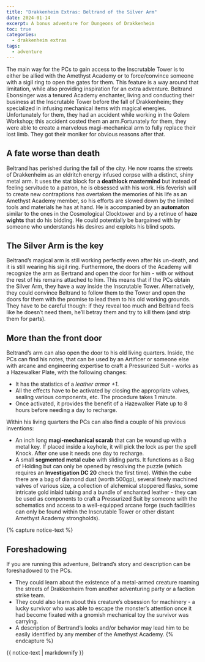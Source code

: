 ```yaml
---
title: "Drakkenheim Extras: Beltrand of the Silver Arm"
date: 2024-01-14
excerpt: A bonus adventure for Dungeons of Drakkenheim
toc: true
categories: 
  - drakkenheim extras
tags:
  - adventure
---
```

The main way for the PCs to gain access to the Inscrutable Tower is to either be allied with the Amethyst Academy or to force/convince someone with a sigil ring to open the gates for them. This feature is a way around that limitation, while also providing inspiration for an extra adventure.
	Beltrand Ebonsinger was a tenured Academy enchanter, living and conducting their business at the Inscrutable Tower before the fall of Drakkenheim; they specialized in infusing mechanical items with magical energies.
Unfortunately for them, they had an accident while working in the Golem Workshop; this accident costed them an arm.Fortunately for them, they were able to create a marvelous magi-mechanical arm to fully replace their lost limb. They got their moniker for obvious reasons after that.

## A fate worse than death
Beltrand has perished during the fall of the city. He now roams the streets of Drakkenheim as an eldritch energy infused corpse with a distinct, shiny metal arm. It uses the stat block for a **deathlock mastermind** but instead of feeling servitude to a patron, he is obsessed with his work. His feverish will to create new contraptions has overtaken the memories of his life as an Amethyst Academy member, so his efforts are slowed down by the limited tools and materials he has at hand.
He is accompanied by an **automaton** similar to the ones in the Cosmological Clocktower and by a retinue of **haze wights** that do his bidding. 
He could potentially be bargained with by someone who understands his desires and exploits his blind spots.

## The Silver Arm is the key
Beltrand’s magical arm is still working perfectly even after his un-death, and it is still wearing his sigil ring. Furthermore, the doors of the Academy will recognize the arm as Bertrand and open the door for him - with or without the rest of his remains attached to him.
This means that if the PCs obtain the Silver Arm, they have a way inside the Inscrutable Tower.
Alternatively, they could convince Beltrand to follow them to the Tower and open the doors for them with the promise to lead them to his old working grounds. They have to be careful though: if they reveal too much and Beltrand feels like he doesn’t need them, he’ll betray them and try to kill them (and strip them for parts).

## More than the front door
Beltrand’s arm can also open the door to his old living quarters. Inside, the PCs can find his notes, that can be used by an Artificer or someone else with arcane and engineering expertise to craft a Pressurized Suit - works as a Hazewalker Plate, with the following changes:
+ It has the statistics of a _leather armor +1_.
+ All the effects have to be activated by closing the appropriate valves, sealing various components, etc. The procedure takes 1 minute.
+ Once activated, it provides the benefit of a Hazewalker Plate up to 8 hours before needing a day to recharge.

Within his living quarters the PCs can also find a couple of his previous inventions:
+ An inch long **magi-mechanical scarab** that can be wound up with a metal key. If placed inside a keyhole, it will pick the lock as per the spell Knock. After one use it needs one day to recharge.
+ A small **segmented metal cube** with sliding parts. It functions as a Bag of Holding but can only be opened by resolving the puzzle (which requires an **Investigation DC 20** check the first time). Within the cube there are a bag of diamond dust (worth 500gp), several finely machined valves of various size, a collection of alchemical stoppered flasks, some intricate gold inlaid tubing and a bundle of enchanted leather - they can be used as components to craft a Pressurized Suit by someone with the schematics and access to a well-equipped arcane forge (such facilities can only be found within the Inscrutable Tower or other distant Amethyst Academy strongholds).


{% capture notice-text %}
## Foreshadowing
If you are running this adventure, Beltrand’s story and description can be foreshadowed to the PCs. 
+ They could learn about the existence of a metal-armed creature roaming the streets of Drakkenheim from another adventuring party or a faction strike team.
+ They could also learn about this creature’s obsession for machinery - a lucky survivor who was able to escape the monster’s attention once it had become fixated with a gnomish mechanical toy the survivor was carrying.
+ A description of Bertrand’s looks and/or behavior may lead him to be easily identified by any member of the Amethyst Academy.
{% endcapture %}
<div class="notice">
  {{ notice-text | markdownify }}
</div>
